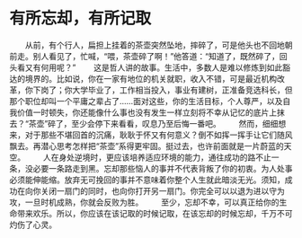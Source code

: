 # 有所忘却，有所记取
　　从前，有个行人，扁担上挂着的茶壶突然坠地，摔碎了，可是他头也不回地朝前走。别人看见了，忙喊，“喂，茶壶碎了啊！”他答道：“知道了，既然碎了，回头看又有何用呢？” 
　　这是哲人讲的故事。生活中，多数人是难以修炼到如此豁达的境界的。比如说，你在一家有地位的机关就职，收入不错，可是最近机构改革，你下岗了；你大学毕业了，工作相当投入，事业有建树，正准备竞选科长，但那个职位却叫一个平庸之辈占了……面对这些，你的生活目标，个人尊严，以及自我价值一时顿失，你还能像什么事也没有发生一样立刻将不幸从记忆的底片上抹去？“茶壶”碎了，至少会停下来看看，叹息乃至后悔一番吧。 
　　然而，细细想来，对于那些不堪回首的沉痛，耿耿于怀又有何意义？倒不如挥一挥手让它们随风飘去。再潜心思考怎样把“茶壶”系得更牢固。挺过去，也许前面就是一片蔚蓝的天空。 
　　人在身处逆境时，更应该培养适应环境的能力，通往成功的路不止一条，没必要一条路走到黑。忘却那些恼人的事并不代表背叛了你的初衷。为人处事必须能伸能缩。放弃无可挽回的事并不意味着你整个人生就此暗淡无光。须知，成功在向你关闭一扇门的同时，也向你打开另一扇门。你完全可以以退为进以守为攻，一旦时机成熟，你就会反败为胜。 
　　至少，忘却不幸，可以真正给你的生命带来欢乐。所以，你应该在该记取的时候记取，在该忘却的时候忘却，千万不可灼伤了心灵。
 
